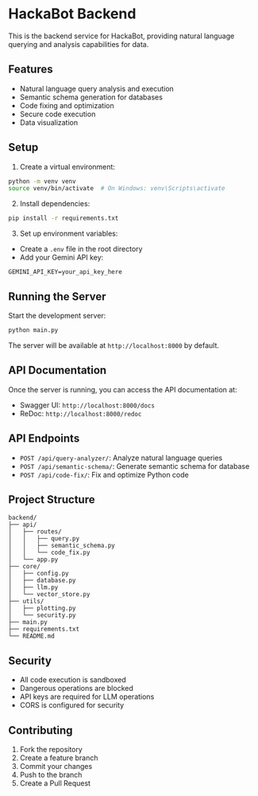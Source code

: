 # HackaBot Backend

This is the backend service for HackaBot, providing natural language querying and analysis capabilities for data.

## Features

- Natural language query analysis and execution
- Semantic schema generation for databases
- Code fixing and optimization
- Secure code execution
- Data visualization

## Setup

1. Create a virtual environment:
```bash
python -m venv venv
source venv/bin/activate  # On Windows: venv\Scripts\activate
```

2. Install dependencies:
```bash
pip install -r requirements.txt
```

3. Set up environment variables:
- Create a `.env` file in the root directory
- Add your Gemini API key:
```
GEMINI_API_KEY=your_api_key_here
```

## Running the Server

Start the development server:
```bash
python main.py
```

The server will be available at `http://localhost:8000` by default.

## API Documentation

Once the server is running, you can access the API documentation at:
- Swagger UI: `http://localhost:8000/docs`
- ReDoc: `http://localhost:8000/redoc`

## API Endpoints

- `POST /api/query-analyzer/`: Analyze natural language queries
- `POST /api/semantic-schema/`: Generate semantic schema for database
- `POST /api/code-fix/`: Fix and optimize Python code

## Project Structure

```
backend/
├── api/
│   ├── routes/
│   │   ├── query.py
│   │   ├── semantic_schema.py
│   │   └── code_fix.py
│   └── app.py
├── core/
│   ├── config.py
│   ├── database.py
│   ├── llm.py
│   └── vector_store.py
├── utils/
│   ├── plotting.py
│   └── security.py
├── main.py
├── requirements.txt
└── README.md
```

## Security

- All code execution is sandboxed
- Dangerous operations are blocked
- API keys are required for LLM operations
- CORS is configured for security

## Contributing

1. Fork the repository
2. Create a feature branch
3. Commit your changes
4. Push to the branch
5. Create a Pull Request 